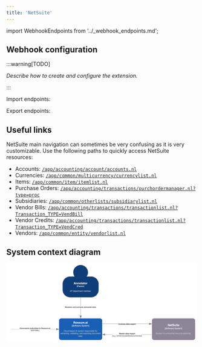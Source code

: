 ```yaml
---
title: 'NetSuite'
---
```


import WebhookEndpoints from '../\_webhook_endpoints.md';

## Webhook configuration

:::warning[TODO]

_Describe how to create and configure the extension._

:::

Import endpoints:

<WebhookEndpoints
  eu1="https://elis.rossum.ai/svc/netsuite-v3/api/v1/import"
  eu2="https://shared-eu2.rossum.app/svc/netsuite-v3/api/v1/import"
  us="https://us.app.rossum.ai/svc/netsuite-v3/api/v1/import"
/>

Export endpoints:

<WebhookEndpoints
  eu1="https://elis.rossum.ai/svc/netsuite-v3/api/v1/export"
  eu2="https://shared-eu2.rossum.app/svc/netsuite-v3/api/v1/export"
  us="https://us.app.rossum.ai/svc/netsuite-v3/api/v1/export"
/>

## Useful links

NetSuite main navigation can sometimes be very confusing as it is very customizable. Use the following paths to quickly access NetSuite resources:

- Accounts: [`/app/accounting/account/accounts.nl`](https://system.netsuite.com/app/accounting/account/accounts.nl)
- Currencies: [`/app/common/multicurrency/currencylist.nl`](https://system.netsuite.com/app/common/multicurrency/currencylist.nl)
- Items: [`/app/common/item/itemlist.nl`](https://system.netsuite.com/app/common/item/itemlist.nl)
- Purchase Orders: [`/app/accounting/transactions/purchordermanager.nl?type=proc`](https://system.netsuite.com/app/accounting/transactions/purchordermanager.nl?type=proc)
- Subsidiaries: [`/app/common/otherlists/subsidiarylist.nl`](https://system.netsuite.com/app/common/otherlists/subsidiarylist.nl)
- Vendor Bills: [`/app/accounting/transactions/transactionlist.nl?Transaction_TYPE=VendBill`](https://system.netsuite.com/app/accounting/transactions/transactionlist.nl?Transaction_TYPE=VendBill)
- Vendor Credits: [`/app/accounting/transactions/transactionlist.nl?Transaction_TYPE=VendCred`](https://system.netsuite.com/app/accounting/transactions/transactionlist.nl?Transaction_TYPE=VendCred)
- Vendors: [`/app/common/entity/vendorlist.nl`](https://system.netsuite.com/app/common/entity/vendorlist.nl)

## System context diagram

![NetSuite system context diagram](./img/rossum-netsuite-system-context-diagram.png)
